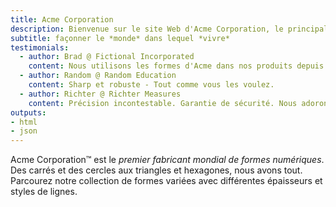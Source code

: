 ```yaml
---
title: Acme Corporation
description: Bienvenue sur le site Web d'Acme Corporation, le principal créateur de formes numériques sur la planète, proposant des créations de formes précises et prêtes à l'emploi.
subtitle: façonner le *monde* dans lequel *vivre*
testimonials:
  - author: Brad @ Fictional Incorporated
    content: Nous utilisons les formes d'Acme dans nos produits depuis des lustres. Ils sont précis, lisses et très bien construits.
  - author: Random @ Random Education
    content: Sharp et robuste - Tout comme vous les voulez.
  - author: Richter @ Richter Measures
    content: Précision incontestable. Garantie de sécurité. Nous adorons ce qu'Acme offre
outputs:
- html
- json
---
```


Acme Corporation&trade; est le _premier fabricant mondial de formes numériques_. Des carrés et des cercles aux triangles et hexagones, nous avons tout. Parcourez notre collection de formes variées avec différentes épaisseurs et styles de lignes.

